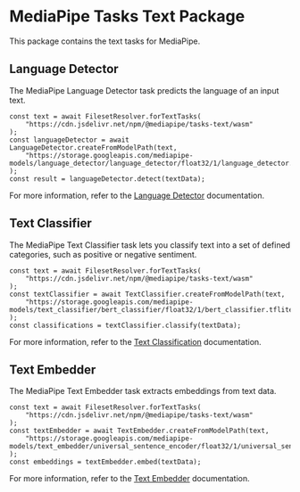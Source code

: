 # MediaPipe Tasks Text Package

This package contains the text tasks for MediaPipe.

## Language Detector

The MediaPipe Language Detector task predicts the language of an input text.

```
const text = await FilesetResolver.forTextTasks(
    "https://cdn.jsdelivr.net/npm/@mediapipe/tasks-text/wasm"
);
const languageDetector = await LanguageDetector.createFromModelPath(text,
    "https://storage.googleapis.com/mediapipe-models/language_detector/language_detector/float32/1/language_detector.tflite
);
const result = languageDetector.detect(textData);
```

For more information, refer to the [Language Detector](https://developers.google.com/mediapipe/solutions/text/language_detector/web_js) documentation.

## Text Classifier

The MediaPipe Text Classifier task lets you classify text into a set of defined
categories, such as positive or negative sentiment.

```
const text = await FilesetResolver.forTextTasks(
    "https://cdn.jsdelivr.net/npm/@mediapipe/tasks-text/wasm"
);
const textClassifier = await TextClassifier.createFromModelPath(text,
    "https://storage.googleapis.com/mediapipe-models/text_classifier/bert_classifier/float32/1/bert_classifier.tflite"
);
const classifications = textClassifier.classify(textData);
```

For more information, refer to the [Text Classification](https://developers.google.com/mediapipe/solutions/text/text_classifier/web_js) documentation.

## Text Embedder

The MediaPipe Text Embedder task extracts embeddings from text data.

```
const text = await FilesetResolver.forTextTasks(
    "https://cdn.jsdelivr.net/npm/@mediapipe/tasks-text/wasm"
);
const textEmbedder = await TextEmbedder.createFromModelPath(text,
    "https://storage.googleapis.com/mediapipe-models/text_embedder/universal_sentence_encoder/float32/1/universal_sentence_encoder.tflite"
);
const embeddings = textEmbedder.embed(textData);
```

For more information, refer to the [Text Embedder](https://developers.google.com/mediapipe/solutions/text/text_embedder/web_js) documentation.
